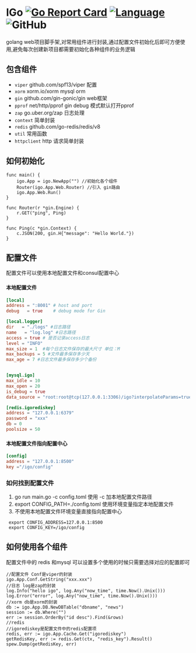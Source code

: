 # IGo [![Go Report Card](https://goreportcard.com/badge/github.com/aichy126/igo)](https://goreportcard.com/report/github.com/aichy126/igo) [![Language](https://img.shields.io/badge/Language-Go-blue.svg)](https://golang.org/) ![GitHub](https://img.shields.io/github/license/aichy126/igo)

golang web项目脚手架,对常用组件进行封装,通过配置文件初始化后即可方便使用,避免每次创建新项目都需要初始化各种组件的业务逻辑
## 包含组件
 -  `viper` github.com/spf13/viper 配置
 -  `xorm` xorm.io/xorm mysql orm
 -  `gin` github.com/gin-gonic/gin web框架
 -  `pprof` net/http/pprof gin debug 模式默认打开pprof
 -  `zap` go.uber.org/zap 日志处理
 -  `context` 简单封装
 -  `redis` github.com/go-redis/redis/v8
 -  `util` 常用函数
 -  `httpclient` http 请求简单封装

## 如何初始化
```golang
func main() {
	igo.App = igo.NewApp("") //初始化各个组件
	Router(igo.App.Web.Router) //引入 gin路由
	igo.App.Web.Run()
}

func Router(r *gin.Engine) {
	r.GET("ping", Ping)
}

func Ping(c *gin.Context) {
	c.JSON(200, gin.H{"message": "Hello World."})
}
```

## 配置文件
配置文件可以使用本地配置文件和consul配置中心

#### 本地配置文件
```toml
[local]
address = ":8001" # host and port
debug   = true    # debug mode for Gin

[local.logger]
dir   = "./logs" #日志路径
name   = "log.log" #日志路径
access = true # 是否记录access日志
level = "INFO"
max_size = 1  #每个日志文件保存的最大尺寸 单位：M
max_backups = 5 #文件最多保存多少天
max_age = 7 #日志文件最多保存多少个备份


[mysql.igo]
max_idle = 10
max_open = 20
is_debug = true
data_source = "root:root@tcp(127.0.0.1:3306)/igo?interpolateParams=true&timeout=3s&readTimeout=3s&writeTimeout=3s"

[redis.igorediskey]
address = "127.0.0.1:6379"
password = "xxx"
db = 0
poolsize = 50

```
#### 本地配置文件指向配置中心
```toml
[config]
address = "127.0.0.1:8500"
key ="/igo/config"
```

### 如何找到配置文件
 1. go run main.go -c config.toml 使用 -c 加本地配置文件路径
 2. export CONFIG_PATH=./config.toml 使用环境变量指定本地配置文件
 3. 不使用本地配置文件环境变量直接指向配置中心
 ```shell
  export CONFIG_ADDRESS=127.0.0.1:8500
  export CONFIG_KEY=/igo/config
```

## 如何使用各个组件
配置文件中的 redis 和mysql 可以设置多个使用的时候只需要选择对应的配置即可
```golang
//配置文件 Conf是viper的封装
igo.App.Conf.GetString("xxx.xxx")
//日志 log是zap的封装
log.Info("hello igo", log.Any("now_time", time.Now().Unix()))
log.Error("error", log.Any("now_time", time.Now().Unix()))
//xorm db是xorm的封装
db := igo.App.DB.NewDBTable("dbname", "news")
session := db.Where("")
err := session.OrderBy("id desc").Find(&rows)
//redis
//igorediskey是配置文件中的redis配置项
redis, err := igo.App.Cache.Get("igorediskey")
getRedisKey, err := redis.Get(ctx, "redis_key").Result()
spew.Dump(getRedisKey, err)

```
